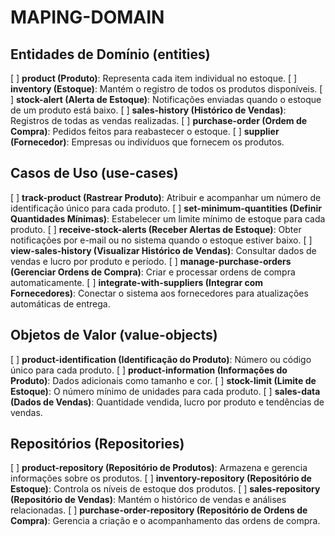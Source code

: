 # MAPING-DOMAIN

## Entidades de Domínio (entities)

[ ] **product (Produto)**: Representa cada item individual no estoque.
[ ] **inventory (Estoque)**: Mantém o registro de todos os produtos disponíveis.
[ ] **stock-alert (Alerta de Estoque)**: Notificações enviadas quando o estoque de um produto está baixo.
[ ] **sales-history (Histórico de Vendas)**: Registros de todas as vendas realizadas.
[ ] **purchase-order (Ordem de Compra)**: Pedidos feitos para reabastecer o estoque.
[ ] **supplier (Fornecedor)**: Empresas ou indivíduos que fornecem os produtos.

## Casos de Uso (use-cases)

[ ] **track-product (Rastrear Produto)**: Atribuir e acompanhar um número de identificação único para cada produto.
[ ] **set-minimum-quantities (Definir Quantidades Mínimas)**: Estabelecer um limite mínimo de estoque para cada produto.
[ ] **receive-stock-alerts (Receber Alertas de Estoque)**: Obter notificações por e-mail ou no sistema quando o estoque estiver baixo.
[ ] **view-sales-history (Visualizar Histórico de Vendas)**: Consultar dados de vendas e lucro por produto e período.
[ ] **manage-purchase-orders (Gerenciar Ordens de Compra)**: Criar e processar ordens de compra automaticamente.
[ ] **integrate-with-suppliers (Integrar com Fornecedores)**: Conectar o sistema aos fornecedores para atualizações automáticas de entrega.

## Objetos de Valor (value-objects)

[ ] **product-identification (Identificação do Produto)**: Número ou código único para cada produto.
[ ] **product-information (Informações do Produto)**: Dados adicionais como tamanho e cor.
[ ] **stock-limit (Limite de Estoque)**: O número mínimo de unidades para cada produto.
[ ] **sales-data (Dados de Vendas)**: Quantidade vendida, lucro por produto e tendências de vendas.

## Repositórios (Repositories)

[ ] **product-repository (Repositório de Produtos)**: Armazena e gerencia informações sobre os produtos.
[ ] **inventory-repository (Repositório de Estoque)**: Controla os níveis de estoque dos produtos.
[ ] **sales-repository (Repositório de Vendas)**: Mantém o histórico de vendas e análises relacionadas.
[ ] **purchase-order-repository (Repositório de Ordens de Compra)**: Gerencia a criação e o acompanhamento das ordens de compra.

